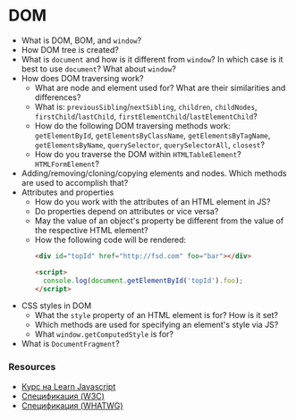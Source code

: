# DOM

* What is DOM, BOM, and `window`?
* How DOM tree is created?
* What is `document` and how is it different from `window`? In which case is it best to use `document`? What about `window`?
* How does DOM traversing work?
   * What are node and element used for? What are their similarities and differences?
   * What is: `previousSibling`/`nextSibling`, `children`, `childNodes`, `firstChild`/`lastChild`, `firstElementChild`/`lastElementChild`?
   * How do the following DOM traversing methods work: `getElementById`, `getElementsByClassName`, `getElementsByTagName`, `getElementsByName`, `querySelector`, `querySelectorAll`, `closest`?
   * How do you traverse the DOM within `HTMLTable​Element`? `HTMLFormElement`?
* Adding/removing/cloning/copying elements and nodes. Which methods are used to accomplish that?
* Attributes and properties
   * How do you work with the attributes of an HTML element in JS?
   * Do properties depend on attributes or vice versa?
   * May the value of an object's property be different from the value of the respective HTML element?
   * How the following code will be rendered:
      ```html
      <div id="topId" href="http://fsd.com" foo="bar"></div>

      <script>
        console.log(document.getElementById('topId').foo);
      </script>
      ```
* CSS styles in DOM
   * What the `style` property of an HTML element is for? How is it set?
   * Which methods are used for specifying an element's style via JS?
   * What `window.getComputedStyle` is for?
* What is `DocumentFragment`?

### Resources

* [Курс на Learn Javascript](https://learn.javascript.ru/document)
* [Спецификация (W3C)](https://www.w3.org/TR/REC-DOM-Level-1/expanded-toc.html)
* [Спецификация (WHATWG)](https://dom.spec.whatwg.org)
